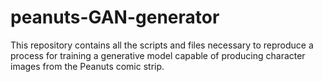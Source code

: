 # peanuts-GAN-generator
This repository contains all the scripts and files necessary to reproduce a process for training a generative model capable of producing character images from the Peanuts comic strip.
